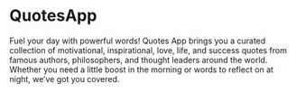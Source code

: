 # QuotesApp
Fuel your day with powerful words! Quotes App brings you a curated collection of motivational, inspirational, love, life, and success quotes from famous authors, philosophers, and thought leaders around the world. Whether you need a little boost in the morning or words to reflect on at night, we’ve got you covered.
